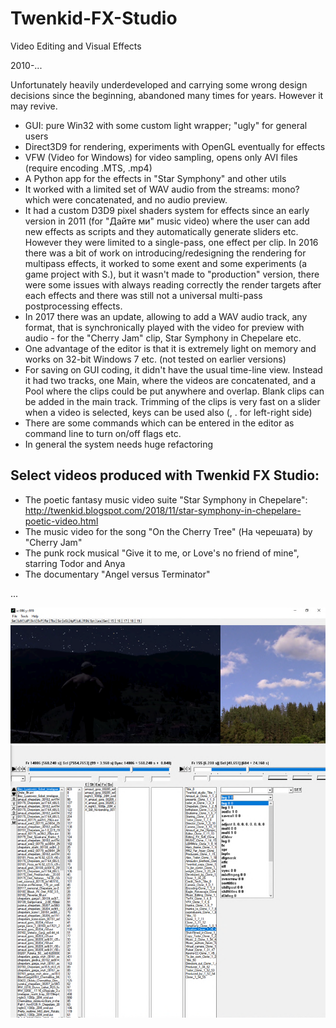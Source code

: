 # Twenkid-FX-Studio

Video Editing and Visual Effects 

2010-...

Unfortunately heavily underdeveloped and carrying some wrong design decisions since the beginning, abandoned many times for years.
However it may revive.

* GUI: pure Win32 with some custom light wrapper; "ugly" for general users
* Direct3D9 for rendering, experiments with OpenGL eventually for effects
* VFW (Video for Windows) for video sampling, opens only AVI files (require encoding .MTS, .mp4)
* A Python app for the effects in "Star Symphony" and other utils
* It worked with a limited set of WAV audio from the streams: mono? which were concatenated, and no audio preview.
* It had a custom D3D9 pixel shaders system for effects since an early version in 2011 (for "Дайте ми" music video) where the user can add new effects as scripts and they automatically generate sliders etc. However they were limited to a single-pass, one effect per clip. In 2016 there was a bit of work on introducing/redesigning the rendering for multipass effects, it worked to some exent and some experiments (a game project with S.), but it wasn't made to "production" version, there were some issues with always reading correctly the render targets after each effects and there was still not a universal multi-pass postprocessing effects.
* In 2017 there was an update, allowing to add a WAV audio track, any format, that is synchronically played with the video for preview with audio - for the "Cherry Jam" clip, Star Symphony in Chepelare etc.
* One advantage of the editor is that it is extremely light on memory and works on 32-bit Windows 7 etc. (not tested on earlier versions)
* For saving on GUI coding, it didn't have the usual time-line view. Instead it had two tracks, one Main, where the videos are concatenated, and a Pool where the clips could be put anywhere and overlap. Blank clips can be added in the main track. Trimming of the clips is very fast on a slider when a video is selected, keys can be used also (, . for left-right side)
* There are some commands which can be entered in the editor as command line to turn on/off flags etc.
* In general the system needs huge refactoring



## Select videos produced with Twenkid FX Studio:

* The poetic fantasy music video suite "Star Symphony in Chepelare":
http://twenkid.blogspot.com/2018/11/star-symphony-in-chepelare-poetic-video.html
* The music video for the song "On the Cherry Tree" (На черешата) by "Cherry Jam"
* The punk rock musical "Give it to me, or Love's no friend of mine", starring Todor and Anya
* The documentary "Аngel versus Terminator" 

...

![image](/Cpp/image/starsymphony.png)
